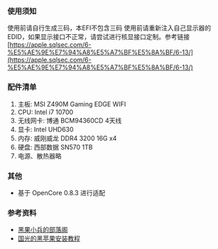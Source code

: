 ### 使用须知
使用前请自行生成三码，本EFI不包含三码
使用前请重新注入自己显示器的EDID，如果显示接口不正常，请尝试进行核显接口定制。参考链接[https://apple.sqlsec.com/6-%E5%AE%9E%E7%94%A8%E5%A7%BF%E5%8A%BF/6-13/](https://apple.sqlsec.com/6-%E5%AE%9E%E7%94%A8%E5%A7%BF%E5%8A%BF/6-13/)

### 配件清单
1. 主板: MSI Z490M Gaming EDGE WIFI
2. CPU:  Intel i7 10700
3. 无线网卡: 博通 BCM94360CD 4天线
4. 显卡: Intel UHD630
5. 内存: 威刚威龙 DDR4 3200 16G x4
6. 硬盘: 西部数据 SN570 1TB
7. 电源、散热器略

### 其他
- 基于 OpenCore 0.8.3 进行适配

### 参考资料

- [黑果小兵的部落阁](https://blog.daliansky.net)
- [国光的黑苹果安装教程](https://apple.sqlsec.com)
